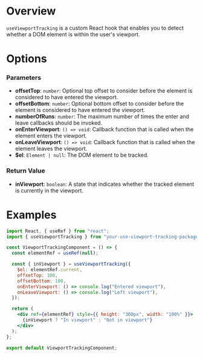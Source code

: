 # Overview

`useViewportTracking` is a custom React hook that enables you to detect whether a DOM element is within the user's viewport.

# Options

### Parameters

- **offsetTop**: `number`: Optional top offset to consider before the element is considered to have entered the viewport.
- **offsetBottom**: `number`: Optional bottom offset to consider before the element is considered to have entered the viewport.
- **numberOfRuns**: `number`: The maximum number of times the enter and leave callbacks should be invoked.
- **onEnterViewport**: `() => void`: Callback function that is called when the element enters the viewport.
- **onLeaveViewport**: `() => void`: Callback function that is called when the element leaves the viewport.
- **$el**: `Element | null`: The DOM element to be tracked.

### Return Value

- **inViewport**: `boolean`: A state that indicates whether the tracked element is currently in the viewport.

# Examples

```jsx
import React, { useRef } from "react";
import { useViewportTracking } from "your-use-viewport-tracking-package";

const ViewportTrackingComponent = () => {
  const elementRef = useRef(null);

  const { inViewport } = useViewportTracking({
    $el: elementRef.current,
    offsetTop: 100,
    offsetBottom: 100,
    onEnterViewport: () => console.log("Entered viewport"),
    onLeaveViewport: () => console.log("Left viewport"),
  });

  return (
    <div ref={elementRef} style={{ height: "300px", width: "100%" }}>
      {inViewport ? "In viewport" : "Not in viewport"}
    </div>
  );
};

export default ViewportTrackingComponent;
```
